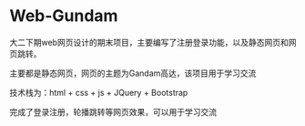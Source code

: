 # Web-Gundam
大二下期web网页设计的期末项目，主要编写了注册登录功能，以及静态网页和网页跳转。

主要都是静态网页，网页的主题为Gandam高达，该项目用于学习交流

技术栈为：html + css + js + JQuery + Bootstrap

完成了登录注册，轮播跳转等网页效果，可以用于学习交流
